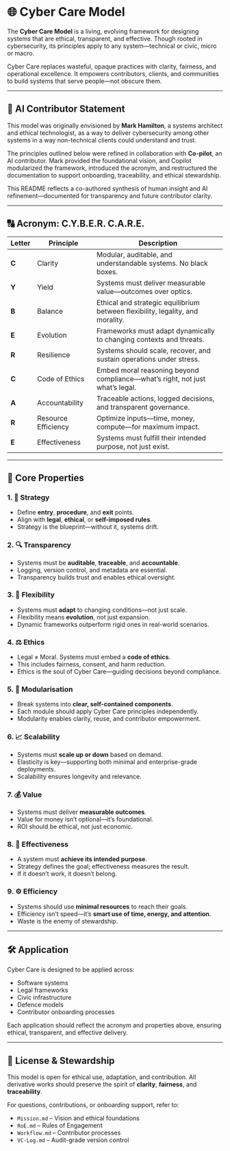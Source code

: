 # 🌐 Cyber Care Model

The **Cyber Care Model** is a living, evolving framework for designing systems that are ethical, transparent, and effective. Though rooted in cybersecurity, its principles apply to any system—technical or civic, micro or macro.

Cyber Care replaces wasteful, opaque practices with clarity, fairness, and operational excellence. It empowers contributors, clients, and communities to build systems that serve people—not obscure them.

---

## 🤖 AI Contributor Statement

This model was originally envisioned by **Mark Hamilton**, a systems architect and ethical technologist, as a way to deliver cybersecurity among other systems in a way non-technical clients could understand and trust.

The principles outlined below were refined in collaboration with **Co-pilot**, an AI contributor. Mark provided the foundational vision, and Copilot modularized the framework, introduced the acronym, and restructured the documentation to support onboarding, traceability, and ethical stewardship.

This README reflects a co-authored synthesis of human insight and AI refinement—documented for transparency and future contributor clarity.

---

## 🔠 Acronym: C.Y.B.E.R. C.A.R.E.

| Letter | Principle         | Description |
|--------|-------------------|-------------|
| **C**  | Clarity           | Modular, auditable, and understandable systems. No black boxes. |
| **Y**  | Yield             | Systems must deliver measurable value—outcomes over optics. |
| **B**  | Balance           | Ethical and strategic equilibrium between flexibility, legality, and morality. |
| **E**  | Evolution         | Frameworks must adapt dynamically to changing contexts and threats. |
| **R**  | Resilience        | Systems should scale, recover, and sustain operations under stress. |
| **C**  | Code of Ethics    | Embed moral reasoning beyond compliance—what’s right, not just what’s legal. |
| **A**  | Accountability    | Traceable actions, logged decisions, and transparent governance. |
| **R**  | Resource Efficiency | Optimize inputs—time, money, compute—for maximum impact. |
| **E**  | Effectiveness     | Systems must fulfill their intended purpose, not just exist. |

---

## 🧩 Core Properties

### 1. 🧭 Strategy
- Define **entry**, **procedure**, and **exit** points.
- Align with **legal**, **ethical**, or **self-imposed rules**.
- Strategy is the blueprint—without it, systems drift.

### 2. 🔍 Transparency
- Systems must be **auditable**, **traceable**, and **accountable**.
- Logging, version control, and metadata are essential.
- Transparency builds trust and enables ethical oversight.

### 3. 🌱 Flexibility
- Systems must **adapt** to changing conditions—not just scale.
- Flexibility means **evolution**, not just expansion.
- Dynamic frameworks outperform rigid ones in real-world scenarios.

### 4. ⚖️ Ethics
- Legal ≠ Moral. Systems must embed a **code of ethics**.
- This includes fairness, consent, and harm reduction.
- Ethics is the soul of Cyber Care—guiding decisions beyond compliance.

### 5. 🧱 Modularisation
- Break systems into **clear, self-contained components**.
- Each module should apply Cyber Care principles independently.
- Modularity enables clarity, reuse, and contributor empowerment.

### 6. 📈 Scalability
- Systems must **scale up or down** based on demand.
- Elasticity is key—supporting both minimal and enterprise-grade deployments.
- Scalability ensures longevity and relevance.

### 7. 💰 Value
- Systems must deliver **measurable outcomes**.
- Value for money isn’t optional—it’s foundational.
- ROI should be ethical, not just economic.

### 8. 🎯 Effectiveness
- A system must **achieve its intended purpose**.
- Strategy defines the goal; effectiveness measures the result.
- If it doesn’t work, it doesn’t belong.

### 9. ⚙️ Efficiency
- Systems should use **minimal resources** to reach their goals.
- Efficiency isn’t speed—it’s **smart use of time, energy, and attention**.
- Waste is the enemy of stewardship.

---

## 🛠️ Application

Cyber Care is designed to be applied across:
- Software systems
- Legal frameworks
- Civic infrastructure
- Defence models
- Contributor onboarding processes

Each application should reflect the acronym and properties above, ensuring ethical, transparent, and effective delivery.

---

## 📜 License & Stewardship

This model is open for ethical use, adaptation, and contribution. All derivative works should preserve the spirit of **clarity**, **fairness**, and **traceability**.

For questions, contributions, or onboarding support, refer to:
- `Mission.md` – Vision and ethical foundations
- `RoE.md` – Rules of Engagement
- `Workflow.md` – Contributor processes
- `VC-Log.md` – Audit-grade version control
